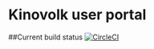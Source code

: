 # Kinovolk user portal

##Current build status [![CircleCI](https://circleci.com/gh/dashiwa/kinovolks/tree/master.svg?style=svg)](https://circleci.com/gh/dashiwa/kinovolks/tree/master)

